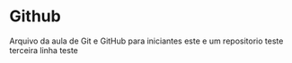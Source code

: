 # Github
Arquivo da aula de Git e GitHub para iniciantes
este e um repositorio teste
terceira linha teste

